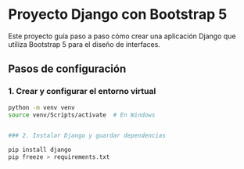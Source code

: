 # Proyecto Django con Bootstrap 5

Este proyecto guía paso a paso cómo crear una aplicación Django que utiliza Bootstrap 5 para el diseño de interfaces.

## Pasos de configuración

### 1. Crear y configurar el entorno virtual
```bash
python -m venv venv
source venv/Scripts/activate  # En Windows


### 2. Instalar Django y guardar dependencias

pip install django
pip freeze > requirements.txt

